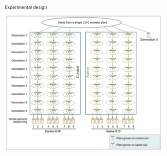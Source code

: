 Experimental design

![image](https://github.com/Wenfei-Xian/FCSSR/blob/main/MA_lines/GR_salt/GR_salt_G9.png)
